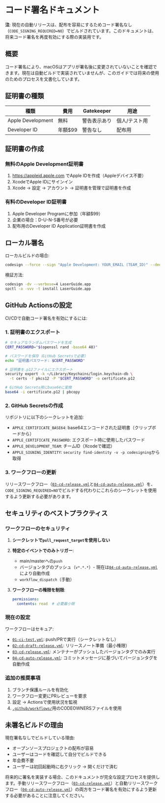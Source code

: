 # コード署名ドキュメント

**注**: 現在の自動リリースは、配布を容易にするためコード署名なし（`CODE_SIGNING_REQUIRED=NO`）でビルドされています。このドキュメントは、将来コード署名を再度有効にする際の実装用です。

## 概要

コード署名により、macOSはアプリが署名後に変更されていないことを確認できます。現在は自動ビルドで実装されていませんが、このガイドでは将来の使用のためのプロセスを文書化しています。

## 証明書の種類

| 種類 | 費用 | Gatekeeper | 用途 |
|------|------|------------|----------|
| Apple Development | 無料 | 警告表示あり | 個人/テスト用 |
| Developer ID | 年額$99 | 警告なし | 配布用 |

## 証明書の作成

### 無料のApple Development証明書

1. https://appleid.apple.com でApple IDを作成（Appleデバイス不要）
2. XcodeでApple IDにサインイン
3. Xcode → 設定 → アカウント → 証明書を管理で証明書を作成

### 有料のDeveloper ID証明書

1. Apple Developer Programに参加（年額$99）
2. 企業の場合：D-U-N-S番号が必要
3. 配布用のDeveloper ID Application証明書を作成

## ローカル署名

ローカルビルドの場合:
```bash
codesign --force --sign "Apple Development: YOUR_EMAIL (TEAM_ID)" --deep LaserGuide.app
```

検証方法:
```bash
codesign -dv --verbose=4 LaserGuide.app
spctl -a -vvv -t install LaserGuide.app
```

## GitHub Actionsの設定

CI/CDで自動コード署名を有効にするには:

### 1. 証明書のエクスポート

```bash
# セキュアなランダムパスワードを生成
CERT_PASSWORD="$(openssl rand -base64 48)"

# パスワードを保存（GitHub Secretsで必要）
echo "証明書パスワード: $CERT_PASSWORD"

# 証明書を.p12ファイルにエクスポート
security export -k ~/Library/Keychains/login.keychain-db \
  -t certs -f pkcs12 -P "$CERT_PASSWORD" -o certificate.p12

# GitHub Secrets用にbase64に変換
base64 -i certificate.p12 | pbcopy
```

### 2. GitHub Secretsの作成

リポジトリに以下のシークレットを追加:

- `APPLE_CERTIFICATE_BASE64`: base64エンコードされた証明書（クリップボードから）
- `APPLE_CERTIFICATE_PASSWORD`: エクスポート時に使用したパスワード
- `APPLE_DEVELOPMENT_TEAM`: チームID（Xcodeで確認）
- `APPLE_SIGNING_IDENTITY`: `security find-identity -v -p codesigning`から取得

### 3. ワークフローの更新

リリースワークフロー（[`03-cd-release.yml`](../.github/workflows/03-cd-release.yml)と[`04-cd-auto-release.yml`](../.github/workflows/04-cd-auto-release.yml)）を、`CODE_SIGNING_REQUIRED=NO`でビルドする代わりにこれらのシークレットを使用するよう更新する必要があります。

## セキュリティのベストプラクティス

### ワークフローのセキュリティ

1. **シークレットで`pull_request_target`を使用しない**
2. **特定のイベントでのみトリガー**:
   - main/masterへの`push`
   - バージョンタグのプッシュ（`v*.*.*`）- 現在は[`04-cd-auto-release.yml`](../.github/workflows/04-cd-auto-release.yml)により自動作成
   - `workflow_dispatch`（手動）

3. **ワークフローの権限を制限**:
   ```yaml
   permissions:
     contents: read  # 必要最小限
   ```

### 現在の設定

ワークフローはセキュア:
- [`01-ci-test.yml`](../.github/workflows/01-ci-test.yml): push/PRで実行（シークレットなし）
- [`02-cd-draft-release.yml`](../.github/workflows/02-cd-draft-release.yml): リリースノート準備（最小権限）
- [`03-cd-release.yml`](../.github/workflows/03-cd-release.yml): メンテナーがプッシュしたバージョンタグでのみ実行
- [`04-cd-auto-release.yml`](../.github/workflows/04-cd-auto-release.yml): コミットメッセージに基づいてバージョンタグを自動作成

### 追加の推奨事項

1. ブランチ保護ルールを有効化
2. ワークフロー変更にPRレビューを要求
3. 設定 → Actionsで使用状況を監視
4. [`.github/workflows/`](../.github/workflows/)用のCODEOWNERSファイルを使用

## 未署名ビルドの理由

現在署名なしでビルドしている理由:
- オープンソースプロジェクトの配布が容易
- ユーザーはコードを確認して自分でビルドできる
- 年会費不要
- ユーザーは初回起動時に右クリック → 開くだけで済む

将来的に署名を実装する場合、このドキュメントが完全な設定プロセスを提供します。手動リリースワークフロー（[`03-cd-release.yml`](../.github/workflows/03-cd-release.yml)）と自動リリースワークフロー（[`04-cd-auto-release.yml`](../.github/workflows/04-cd-auto-release.yml)）の両方をコード署名を有効にするよう更新する必要があることに注意してください。